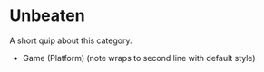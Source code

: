 Unbeaten
========

A short quip about this category.

- Game (Platform) (note wraps to second line with default style)
